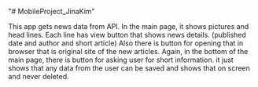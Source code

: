 
"# MobileProject_JinaKim" 

This app gets news data from API. In the main page, it shows pictures and head lines. Each line has view button that shows news details. (published date and author and short article) Also there is button for opening that in browser that is original site of the new articles. Again, in the bottom of the main page, there is button for asking user for short information. it just shows that any data from the user can be saved and shows that on screen and never deleted.
